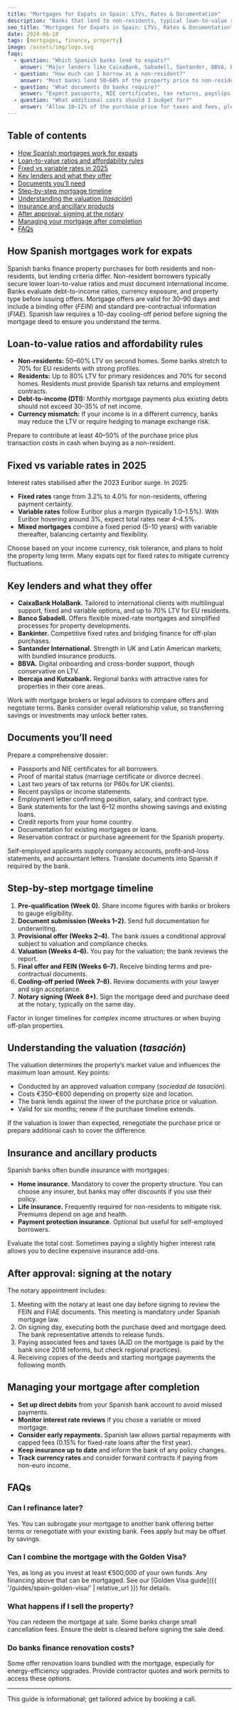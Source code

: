 ```yaml
---
title: "Mortgages for Expats in Spain: LTVs, Rates & Documentation"
description: "Banks that lend to non-residents, typical loan-to-value ratios, required documentation, timelines, property valuation, and insurance obligations."
seo_title: "Mortgages for Expats in Spain: LTVs, Rates & Documentation"
date: 2024-06-10
tags: [mortgages, finance, property]
image: /assets/img/logo.svg
faqs:
  - question: "Which Spanish banks lend to expats?"
    answer: "Major lenders like CaixaBank, Sabadell, Santander, BBVA, Bankinter, and Ibercaja offer non-resident mortgages, often through specialist international desks."
  - question: "How much can I borrow as a non-resident?"
    answer: "Most banks lend 50–60% of the property price to non-residents, while tax residents with local income can access up to 80%."
  - question: "What documents do banks require?"
    answer: "Expect passports, NIE certificates, tax returns, payslips, employment letters, bank statements, credit reports, and details of existing debts."
  - question: "What additional costs should I budget for?"
    answer: "Allow 10–12% of the purchase price for taxes and fees, plus valuation costs (€350–€600), insurance premiums, and mortgage arrangement fees."
---
```


## Table of contents
- [How Spanish mortgages work for expats](#how-spanish-mortgages-work-for-expats)
- [Loan-to-value ratios and affordability rules](#loan-to-value-ratios-and-affordability-rules)
- [Fixed vs variable rates in 2025](#fixed-vs-variable-rates-in-2025)
- [Key lenders and what they offer](#key-lenders-and-what-they-offer)
- [Documents you’ll need](#documents-youll-need)
- [Step-by-step mortgage timeline](#step-by-step-mortgage-timeline)
- [Understanding the valuation (*tasación*)](#understanding-the-valuation-tasación)
- [Insurance and ancillary products](#insurance-and-ancillary-products)
- [After approval: signing at the notary](#after-approval-signing-at-the-notary)
- [Managing your mortgage after completion](#managing-your-mortgage-after-completion)
- [FAQs](#faqs)

## How Spanish mortgages work for expats

Spanish banks finance property purchases for both residents and non-residents, but lending criteria differ. Non-resident borrowers typically secure lower loan-to-value ratios and must document international income. Banks evaluate debt-to-income ratios, currency exposure, and property type before issuing offers. Mortgage offers are valid for 30–90 days and include a binding offer (*FEIN*) and standard pre-contractual information (*FIAE*). Spanish law requires a 10-day cooling-off period before signing the mortgage deed to ensure you understand the terms.

## Loan-to-value ratios and affordability rules

- **Non-residents:** 50–60% LTV on second homes. Some banks stretch to 70% for EU residents with strong profiles.
- **Residents:** Up to 80% LTV for primary residences and 70% for second homes. Residents must provide Spanish tax returns and employment contracts.
- **Debt-to-income (DTI):** Monthly mortgage payments plus existing debts should not exceed 30–35% of net income.
- **Currency mismatch:** If your income is in a different currency, banks may reduce the LTV or require hedging to manage exchange risk.

Prepare to contribute at least 40–50% of the purchase price plus transaction costs in cash when buying as a non-resident.

## Fixed vs variable rates in 2025

Interest rates stabilised after the 2023 Euribor surge. In 2025:

- **Fixed rates** range from 3.2% to 4.0% for non-residents, offering payment certainty.
- **Variable rates** follow Euribor plus a margin (typically 1.0–1.5%). With Euribor hovering around 3%, expect total rates near 4–4.5%.
- **Mixed mortgages** combine a fixed period (5–10 years) with variable thereafter, balancing certainty and flexibility.

Choose based on your income currency, risk tolerance, and plans to hold the property long term. Many expats opt for fixed rates to mitigate currency fluctuations.

## Key lenders and what they offer

- **CaixaBank HolaBank.** Tailored to international clients with multilingual support, fixed and variable options, and up to 70% LTV for EU residents.
- **Banco Sabadell.** Offers flexible mixed-rate mortgages and simplified processes for property developments.
- **Bankinter.** Competitive fixed rates and bridging finance for off-plan purchases.
- **Santander International.** Strength in UK and Latin American markets, with bundled insurance products.
- **BBVA.** Digital onboarding and cross-border support, though conservative on LTV.
- **Ibercaja and Kutxabank.** Regional banks with attractive rates for properties in their core areas.

Work with mortgage brokers or legal advisors to compare offers and negotiate terms. Banks consider overall relationship value, so transferring savings or investments may unlock better rates.

## Documents you’ll need

Prepare a comprehensive dossier:

- Passports and NIE certificates for all borrowers.
- Proof of marital status (marriage certificate or divorce decree).
- Last two years of tax returns (or P60s for UK clients).
- Recent payslips or income statements.
- Employment letter confirming position, salary, and contract type.
- Bank statements for the last 6–12 months showing savings and existing loans.
- Credit reports from your home country.
- Documentation for existing mortgages or loans.
- Reservation contract or purchase agreement for the Spanish property.

Self-employed applicants supply company accounts, profit-and-loss statements, and accountant letters. Translate documents into Spanish if required by the bank.

## Step-by-step mortgage timeline

1. **Pre-qualification (Week 0).** Share income figures with banks or brokers to gauge eligibility.
2. **Document submission (Weeks 1–2).** Send full documentation for underwriting.
3. **Provisional offer (Weeks 2–4).** The bank issues a conditional approval subject to valuation and compliance checks.
4. **Valuation (Weeks 4–6).** You pay for the valuation; the bank reviews the report.
5. **Final offer and FEIN (Weeks 6–7).** Receive binding terms and pre-contractual documents.
6. **Cooling-off period (Week 7–8).** Review documents with your lawyer and sign acceptance.
7. **Notary signing (Week 8+).** Sign the mortgage deed and purchase deed at the notary, typically on the same day.

Factor in longer timelines for complex income structures or when buying off-plan properties.

## Understanding the valuation (*tasación*)

The valuation determines the property’s market value and influences the maximum loan amount. Key points:

- Conducted by an approved valuation company (*sociedad de tasación*).
- Costs €350–€600 depending on property size and location.
- The bank lends against the lower of the purchase price or valuation.
- Valid for six months; renew if the purchase timeline extends.

If the valuation is lower than expected, renegotiate the purchase price or prepare additional cash to cover the difference.

## Insurance and ancillary products

Spanish banks often bundle insurance with mortgages:

- **Home insurance.** Mandatory to cover the property structure. You can choose any insurer, but banks may offer discounts if you use their policy.
- **Life insurance.** Frequently required for non-residents to mitigate risk. Premiums depend on age and health.
- **Payment protection insurance.** Optional but useful for self-employed borrowers.

Evaluate the total cost. Sometimes paying a slightly higher interest rate allows you to decline expensive insurance add-ons.

## After approval: signing at the notary

The notary appointment includes:

1. Meeting with the notary at least one day before signing to review the FEIN and FIAE documents. This meeting is mandatory under Spanish mortgage law.
2. On signing day, executing both the purchase deed and mortgage deed. The bank representative attends to release funds.
3. Paying associated fees and taxes (AJD on the mortgage is paid by the bank since 2018 reforms, but check regional practices).
4. Receiving copies of the deeds and starting mortgage payments the following month.

## Managing your mortgage after completion

- **Set up direct debits** from your Spanish bank account to avoid missed payments.
- **Monitor interest rate reviews** if you chose a variable or mixed mortgage.
- **Consider early repayments.** Spanish law allows partial repayments with capped fees (0.15% for fixed-rate loans after the first year).
- **Keep insurance up to date** and inform the bank of any policy changes.
- **Track currency rates** and consider forward contracts if paying from non-euro income.

## FAQs

### Can I refinance later?

Yes. You can subrogate your mortgage to another bank offering better terms or renegotiate with your existing bank. Fees apply but may be offset by savings.

### Can I combine the mortgage with the Golden Visa?

Yes, as long as you invest at least €500,000 of your own funds. Any financing above that can be mortgaged. See our [Golden Visa guide]({{ '/guides/spain-golden-visa/' | relative_url }}) for details.

### What happens if I sell the property?

You can redeem the mortgage at sale. Some banks charge small cancellation fees. Ensure the debt is cleared before signing the sale deed.

### Do banks finance renovation costs?

Some offer renovation loans bundled with the mortgage, especially for energy-efficiency upgrades. Provide contractor quotes and work permits to access these options.

---

This guide is informational; get tailored advice by booking a call.
